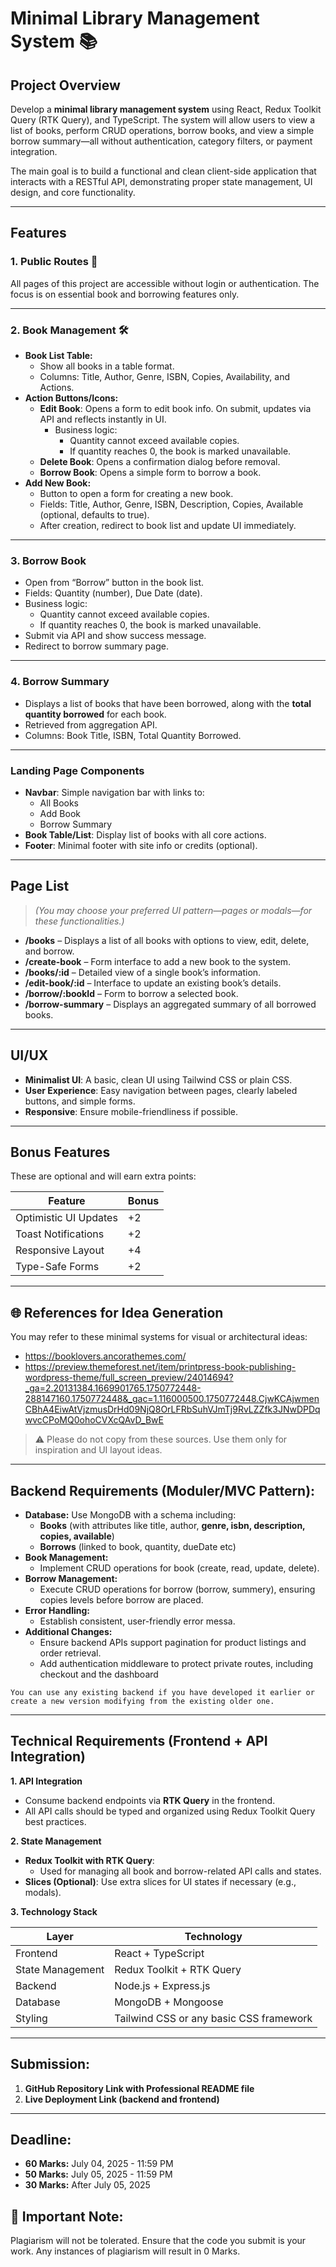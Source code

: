 # Minimal Library Management System 📚

## **Project Overview**

Develop a **minimal library management system** using React, Redux Toolkit Query (RTK Query), and TypeScript. The system will allow users to view a list of books, perform CRUD operations, borrow books, and view a simple borrow summary—all without authentication, category filters, or payment integration.

The main goal is to build a functional and clean client-side application that interacts with a RESTful API, demonstrating proper state management, UI design, and core functionality.

---

## **Features**

### **1. Public Routes 🚀**

All pages of this project are accessible without login or authentication. The focus is on essential book and borrowing features only.

---

### **2. Book Management 🛠️**

- **Book List Table:**
    - Show all books in a table format.
    - Columns: Title, Author, Genre, ISBN, Copies, Availability, and Actions.
- **Action Buttons/Icons:**
    - **Edit Book**: Opens a form to edit book info. On submit, updates via API and reflects instantly in UI.
        - Business logic:
            - Quantity cannot exceed available copies.
            - If quantity reaches 0, the book is marked unavailable.
    - **Delete Book**: Opens a confirmation dialog before removal.
    - **Borrow Book**: Opens a simple form to borrow a book.
- **Add New Book:**
    - Button to open a form for creating a new book.
    - Fields: Title, Author, Genre, ISBN, Description, Copies, Available (optional, defaults to true).
    - After creation, redirect to book list and update UI immediately.

---

### **3. Borrow Book**

- Open from “Borrow” button in the book list.
- Fields: Quantity (number), Due Date (date).
- Business logic:
    - Quantity cannot exceed available copies.
    - If quantity reaches 0, the book is marked unavailable.
- Submit via API and show success message.
- Redirect to borrow summary page.

---

### **4. Borrow Summary**

- Displays a list of books that have been borrowed, along with the **total quantity borrowed** for each book.
- Retrieved from aggregation API.
- Columns: Book Title, ISBN, Total Quantity Borrowed.

---

### **Landing Page Components**

- **Navbar**: Simple navigation bar with links to:
    - All Books
    - Add Book
    - Borrow Summary
- **Book Table/List**: Display list of books with all core actions.
- **Footer**: Minimal footer with site info or credits (optional).

---

## **Page List**

> *(You may choose your preferred UI pattern—pages or modals—for these functionalities.)*
> 
- **/books** – Displays a list of all books with options to view, edit, delete, and borrow.
- **/create-book** – Form interface to add a new book to the system.
- **/books/:id** – Detailed view of a single book’s information.
- **/edit-book/:id** – Interface to update an existing book’s details.
- **/borrow/:bookId** – Form to borrow a selected book.
- **/borrow-summary** – Displays an aggregated summary of all borrowed books.

---

## **UI/UX**

- **Minimalist UI**: A basic, clean UI using Tailwind CSS or plain CSS.
- **User Experience**: Easy navigation between pages, clearly labeled buttons, and simple forms.
- **Responsive**: Ensure mobile-friendliness if possible.

---

## **Bonus Features**

These are optional and will earn extra points:

| **Feature** | **Bonus** |
| --- | --- |
| Optimistic UI Updates | +2 |
| Toast Notifications | +2 |
| Responsive Layout | +4 |
| Type-Safe Forms | +2 |

---

## **🌐 References for Idea Generation**

You may refer to these minimal systems for visual or architectural ideas:

- https://booklovers.ancorathemes.com/
- https://preview.themeforest.net/item/printpress-book-publishing-wordpress-theme/full_screen_preview/24014694?_ga=2.20131384.1669901765.1750772448-288147160.1750772448&_gac=1.116000500.1750772448.CjwKCAjwmenCBhA4EiwAtVjzmusDrHd09NjQ8OrLFRbSuhVJmTj9RvLZZfk3JNwDPDqwvcCPoMQ0ohoCVXcQAvD_BwE

> ⚠️ Please do not copy from these sources. Use them only for inspiration and UI layout ideas.
> 

---

## **Backend Requirements (Moduler/MVC Pattern):**

- **Database:** Use MongoDB with a schema including:
    - **Books** (with attributes like title, author, **genre, isbn, description, copies, available**)
    - **Borrows** (linked to book, quantity, dueDate etc)
- **Book Management:**
    - Implement CRUD operations for book (create, read, update, delete).
- **Borrow Management:**
    - Execute CRUD operations for borrow (borrow, summery), ensuring copies levels before borrow are placed.
- **Error Handling:**
    - Establish consistent, user-friendly error messa.
- **Additional Changes:**
    - Ensure backend APIs support pagination for product listings and order retrieval.
    - Add authentication middleware to protect private routes, including checkout and the dashboard

`You can use any existing backend if you have developed it earlier or create a new version modifying from the existing older one.`

---

## **Technical Requirements (Frontend + API Integration)**

**1. API Integration**

- Consume backend endpoints via **RTK Query** in the frontend.
- All API calls should be typed and organized using Redux Toolkit Query best practices.

**2. State Management**

- **Redux Toolkit with RTK Query**:
    - Used for managing all book and borrow-related API calls and states.
- **Slices (Optional)**: Use extra slices for UI states if necessary (e.g., modals).

**3. Technology Stack**

| **Layer** | **Technology** |
| --- | --- |
| Frontend | React + TypeScript |
| State Management | Redux Toolkit + RTK Query |
| Backend | Node.js + Express.js |
| Database | MongoDB + Mongoose |
| Styling | Tailwind CSS or any basic CSS framework |

---

## **Submission:**

1. **GitHub Repository Link with Professional README file** 
2. **Live Deployment Link (backend and frontend)**

---

## **Deadline:**

- **60 Marks:** July 04, 2025 - 11:59 PM
- **50 Marks:** July 05, 2025 - 11:59 PM
- **30 Marks:** After July 05, 2025

## 🚫 **Important Note:**

Plagiarism will not be tolerated. Ensure that the code you submit is your work. Any instances of plagiarism will result in 0 Marks.
